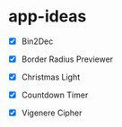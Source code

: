 # app-ideas

- [x] Bin2Dec
- [x] Border Radius Previewer
- [x] Christmas Light

- [x] Countdown Timer

- [x] Vigenere Cipher
